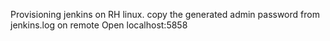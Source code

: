 Provisioning jenkins on RH linux. 
copy the generated admin password from jenkins.log on remote
Open localhost:5858
